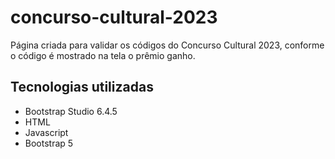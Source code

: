# concurso-cultural-2023

Página criada para validar os códigos do Concurso Cultural 2023, conforme o código é mostrado na tela o prêmio ganho.

## Tecnologias utilizadas
* Bootstrap Studio 6.4.5
* HTML
* Javascript
* Bootstrap 5
